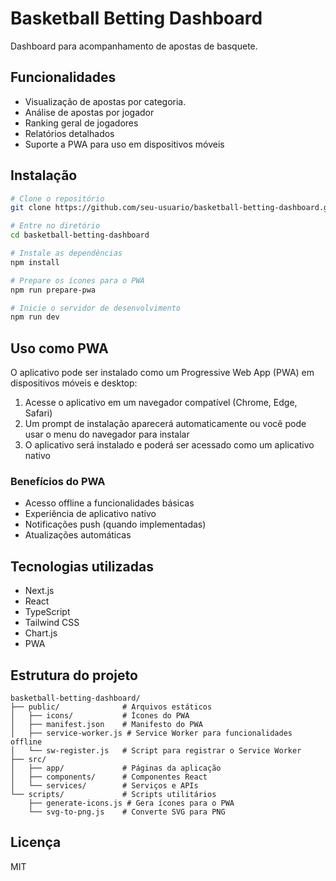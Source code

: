 # Basketball Betting Dashboard

Dashboard para acompanhamento de apostas de basquete.

## Funcionalidades

- Visualização de apostas por categoria.
- Análise de apostas por jogador
- Ranking geral de jogadores
- Relatórios detalhados
- Suporte a PWA para uso em dispositivos móveis

## Instalação

```bash
# Clone o repositório
git clone https://github.com/seu-usuario/basketball-betting-dashboard.git

# Entre no diretório
cd basketball-betting-dashboard

# Instale as dependências
npm install

# Prepare os ícones para o PWA
npm run prepare-pwa

# Inicie o servidor de desenvolvimento
npm run dev
```

## Uso como PWA

O aplicativo pode ser instalado como um Progressive Web App (PWA) em dispositivos móveis e desktop:

1. Acesse o aplicativo em um navegador compatível (Chrome, Edge, Safari)
2. Um prompt de instalação aparecerá automaticamente ou você pode usar o menu do navegador para instalar
3. O aplicativo será instalado e poderá ser acessado como um aplicativo nativo

### Benefícios do PWA

- Acesso offline a funcionalidades básicas
- Experiência de aplicativo nativo
- Notificações push (quando implementadas)
- Atualizações automáticas

## Tecnologias utilizadas

- Next.js
- React
- TypeScript
- Tailwind CSS
- Chart.js
- PWA

## Estrutura do projeto

```
basketball-betting-dashboard/
├── public/              # Arquivos estáticos
│   ├── icons/           # Ícones do PWA
│   ├── manifest.json    # Manifesto do PWA
│   ├── service-worker.js # Service Worker para funcionalidades offline
│   └── sw-register.js   # Script para registrar o Service Worker
├── src/
│   ├── app/             # Páginas da aplicação
│   ├── components/      # Componentes React
│   └── services/        # Serviços e APIs
└── scripts/             # Scripts utilitários
    ├── generate-icons.js # Gera ícones para o PWA
    └── svg-to-png.js    # Converte SVG para PNG
```

## Licença

MIT
